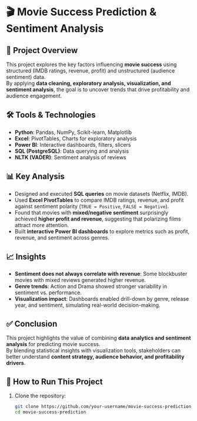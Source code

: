 # 🎬 Movie Success Prediction & Sentiment Analysis  

## 📌 Project Overview  
This project explores the key factors influencing **movie success** using structured (IMDB ratings, revenue, profit) and unstructured (audience sentiment) data.  
By applying **data cleaning, exploratory analysis, visualization, and sentiment analysis**, the goal is to uncover trends that drive profitability and audience engagement.  

## 🛠️ Tools & Technologies  
- **Python**: Pandas, NumPy, Scikit-learn, Matplotlib  
- **Excel**: PivotTables, Charts for exploratory analysis  
- **Power BI**: Interactive dashboards, filters, slicers  
- **SQL (PostgreSQL)**: Data querying and analysis  
- **NLTK (VADER)**: Sentiment analysis of reviews  

## 📊 Key Analysis  
- Designed and executed **SQL queries** on movie datasets (Netflix, IMDB).  
- Used **Excel PivotTables** to compare IMDB ratings, revenue, and profit against sentiment polarity (`TRUE = Positive`, `FALSE = Negative`).  
- Found that movies with **mixed/negative sentiment** surprisingly achieved **higher profit and revenue**, suggesting that polarizing films attract more attention.  
- Built **interactive Power BI dashboards** to explore metrics such as profit, revenue, and sentiment across genres.  

## 📈 Insights  
- **Sentiment does not always correlate with revenue**: Some blockbuster movies with mixed reviews generated higher revenue.  
- **Genre trends**: Action and Drama showed stronger variability in sentiment vs. performance.  
- **Visualization impact**: Dashboards enabled drill-down by genre, release year, and sentiment, simulating real-world decision-making.  

## ✅ Conclusion  
This project highlights the value of combining **data analytics and sentiment analysis** for predicting movie success.  
By blending statistical insights with visualization tools, stakeholders can better understand **content strategy, audience behavior, and profitability drivers**.  

## 🚀 How to Run This Project  
1. Clone the repository:  
   ```bash
   git clone https://github.com/your-username/movie-success-prediction.git
   cd movie-success-prediction
